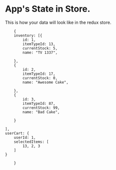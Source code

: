 # App's State in Store.

This is how your data will look like in the redux store.

		{
		inventory: [{
			id: 1,
			itemTypeId: 13,
			currentStock: 5,
			name: "TV 1337",

		},
		{
			id: 2,
			itemTypeId: 17,
			currentStock: 0,
			name: "Awesome Cake",

		},
		{
			id: 3,
			itemTypeId: 87,
			currentStock: 99,
			name: "Bad Cake",

		}

	],
	userCart: {
		userId: 1,
		selectedItems: [
			13, 2, 3
		]
	}

		}
